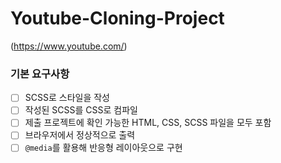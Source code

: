 # Youtube-Cloning-Project
(https://www.youtube.com/)

### 기본 요구사항
- [ ] SCSS로 스타일을 작성
- [ ] 작성된 SCSS를 CSS로 컴파일
- [ ] 제출 프로젝트에 확인 가능한 HTML, CSS, SCSS 파일을 모두 포함
- [ ] 브라우저에서 정상적으로 출력
- [ ] `@media`를 활용해 반응형 레이아웃으로 구현
